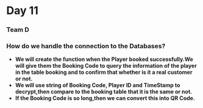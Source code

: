 # Day 11

###  Team D

### How do we handle the connection to the Databases?
* __We will create the function when the Player booked successfully.We will give them the Booking Code to query the information of the player in the table booking and to confirm that whether is it a real customer or not.__
* __We will use string of Booking Code, Player ID and TimeStamp to decrypt,then compare to the booking table that it is the same or not.__
* __If the Booking Code is so long,then we can convert this into QR Code.__
